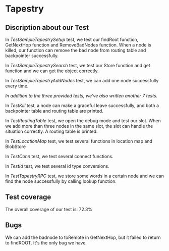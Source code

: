 # Tapestry

## Discription about our Test

In *TestSampleTapestrySetup* test, we test our findRoot function, GetNextHop function and RemoveBadNodes function. When a node is killed, our function can remove the bad node from routing table and backpointer successfully.

In *TestSampleTapestrySearch* test, we test our Store function and get function and we can get the object correctly.

In *TestSampleTapestryAddNodes* test, we can add one node successfully every time.

*In addition to the three provided tests, we've also written another 7 tests.*

In *TestKill* test, a node can make a graceful leave successfully, and both a backpointer table and routing table are printed.

In *TestRoutingTable* test, we open the debug mode and test our slot. When we add more than three nodes in the same slot, the slot can handle the situation correctly. A routing table is printed.

In *TestLocationMap* test, we test several functions in location map and BlobStore

In *TestConn* test, we test several connect functions.

In *TestId* test, we test several id type conversions.

In *TestTapestryRPC* test, we store some words in a certain node and we can find the node successfully by calling lookup function.

## Test coverage
The overall coverage of our test is: 72.3%

## Bugs
We can add the badnode to toRemote in GetNextHop, but it failed to return to findROOT. It's the only bug we have.
